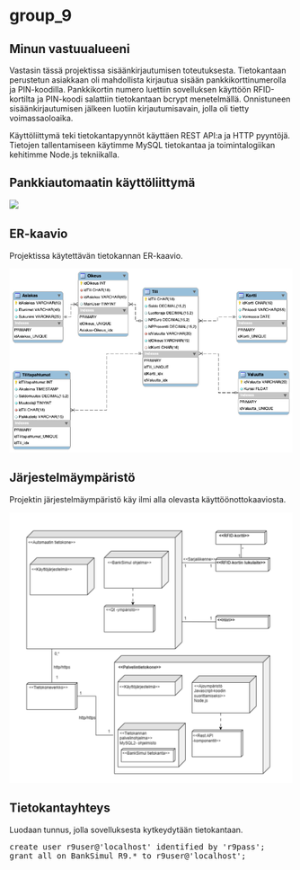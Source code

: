 # group_9

## Minun vastuualueeni

Vastasin tässä projektissa sisäänkirjautumisen toteutuksesta. Tietokantaan perustetun asiakkaan oli mahdollista kirjautua sisään pankkikorttinumerolla ja PIN-koodilla. Pankkikortin numero luettiin sovelluksen käyttöön RFID-kortilta ja PIN-koodi salattiin tietokantaan bcrypt menetelmällä. Onnistuneen sisäänkirjautumisen jälkeen luotiin kirjautumisavain, jolla oli tietty voimassaoloaika.

Käyttöliittymä teki tietokantapyynnöt käyttäen REST API:a ja HTTP pyyntöjä. Tietojen tallentamiseen käytimme MySQL tietokantaa ja toimintalogiikan kehitimme Node.js tekniikalla.

## Pankkiautomaatin käyttöliittymä

<img src="Pankkiautomaatti_ui.png">

## ER-kaavio

Projektissa käytettävän tietokannan ER-kaavio.

<img src="ER-kaavio.png">

## Järjestelmäympäristö

Projektin järjestelmäympäristö käy ilmi alla olevasta käyttöönottokaaviosta.

<img src="Käyttöönottokaavio.png">

## Tietokantayhteys
Luodaan tunnus, jolla sovelluksesta kytkeydytään tietokantaan.

<pre>
create user r9user@'localhost' identified by 'r9pass';
grant all on BankSimul_R9.* to r9user@'localhost'; 
</pre>